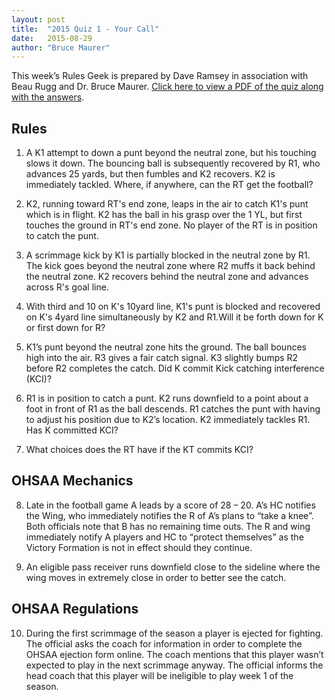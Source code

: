 ```yaml
---
layout: post
title:  "2015 Quiz 1 - Your Call"
date:   2015-08-29
author: "Bruce Maurer"
---
```


This week’s Rules Geek is prepared by Dave Ramsey in association with Beau Rugg
and Dr. Bruce Maurer. [Click here to view a PDF of the quiz along with the
answers](https://storage.googleapis.com/ohsaa-websites/quizzes/2015/2015-Your-Call-Quiz-1.pdf).

## Rules
1. A K1 attempt to down a punt beyond the neutral zone, but his touching slows
   it down. The bouncing ball is subsequently recovered by R1, who advances 25
yards, but then fumbles and K2 recovers. K2 is immediately tackled. Where, if
anywhere, can the RT get the football?

2. K2, running toward RT's end zone, leaps in the air to catch K1's punt which
   is in flight. K2 has the ball in his grasp over the 1 YL, but first touches
the ground in RT's end zone. No player of the RT is in position to catch the
punt.

3. A scrimmage kick by K1 is partially blocked in the neutral zone by R1. The
   kick goes beyond the neutral zone where R2 muffs it back behind the neutral
zone. K2 recovers behind the neutral zone and advances across R's goal line.

4. With third and 10 on K's 10­yard line, K1's punt is blocked and recovered on
   K's 4­yard line simultaneously by K2 and R1.Will it be forth down for K or
first down for R?

5. K1’s punt beyond the neutral zone hits the ground. The ball bounces high into
   the air. R3 gives a fair catch signal. K3 slightly bumps R2 before R2
completes the catch. Did K commit Kick catching interference (KCI)?

6. R1 is in position to catch a punt. K2 runs downfield to a point about a foot
   in front of R1 as the ball descends. R1 catches the punt with having to
adjust his position due to K2’s location. K2 immediately tackles R1. Has K
committed KCI?

7. What choices does the RT have if the KT commits KCI?

## OHSAA Mechanics
8. Late in the football game A leads by a score of 28 – 20. A’s HC notifies the
   Wing, who immediately notifies the R of A’s plans to “take a knee”. Both
officials note that B has no remaining time outs. The R and wing immediately
notify A players and HC to “protect themselves” as the Victory Formation is not
in effect should they continue.

9. An eligible pass receiver runs downfield close to the sideline where the wing
   moves in extremely close in order to better see the catch.

## OHSAA Regulations
10. During the first scrimmage of the season a player is ejected for fighting.
    The official asks the coach for information in order to complete the OHSAA
ejection form online. The coach mentions that this player wasn’t expected to
play in the next scrimmage anyway. The official informs the head coach that this
player will be ineligible to play week 1 of the season.
